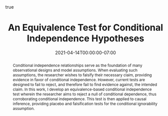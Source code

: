 ---
abstract: Conditional independence relationships serve as the foundation of many observational designs and model assumptions. When evaluating such assumptions, the researcher wishes to falsify their necessary claim, providing evidence in favor of conditional independence. However, current tests are designed to fail to reject, and therefore fail to find evidence against, the intended claim. In this work, I develop an equivalence-based conditional independence test wherein the researcher aims to reject a null of conditional dependence, thus corroborating conditional independence. This test is then applied to causal inference, providing placebo and falsification tests for the conditional ignorability assumption.
authors:
- S Kahmann
date: "2021-04-14T00:00:00-07:00"
doi: ""
draft: false
featured: true
math: true
projects:
- internal-project
publication: 
publication_types:
- "3"
tags: []
title: An Equivalence Test for Conditional Independence Hypotheses
url_pdf: "files/equivalence_CI_2.pdf"
---